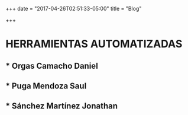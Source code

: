 +++
date = "2017-04-26T02:51:33-05:00"
title = "Blog"

+++

# HERRAMIENTAS AUTOMATIZADAS 
## * Orgas Camacho Daniel
## * Puga Mendoza Saul
## * Sánchez Martínez Jonathan
